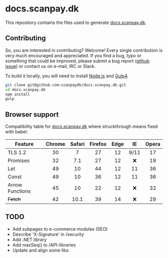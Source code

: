 # docs.scanpay.dk

This repository contains the files used to generate [docs.scanpay.dk](https://docs.scanpay.dk).

## Contributing

So, you are interested in contributing? Welcome! Every single contribution is very much encouraged and appreciated. If you find a bug, typo or something that could be improved, please submit a bug report ([github issue](https://github.com/scanpaydk/docs.scanpay.dk/issues/new)) or contact us on e-mail, IRC or Slack.

To build it locally, you will need to install [Node.js](https://nodejs.org/en/) and [Gulp4](http://gulpjs.com).

```bash
git clone git@github.com:scanpaydk/docs.scanpay.dk.git
cd docs.scanpay.dk
npm install
gulp
```

## Browser support

Compatibility table for [docs.scanpay.dk](https://docs.scanpay.dk) where struckthrough means fixed with babel:

Feature              | Chrome | Safari | Firefox |  Edge  |  IE    |  Opera
-------------------- | :-----:| :----: | :-----: | :----: | :----: | :----:
TLS 1.2              | 30     | 7      | 27      | 12     | 9/11   | 17
Promises             | 32     | 7.1    | 27      | 12     | :x:    | 19
Let                  | 49     | 10     | 44      | 12     | 11     | 36
Const                | 49     | 10     | 36      | 12     | 11     | 36
Arrow Functions      | 45     | 10     | 22      | 12     | :x:    | 32
~~Fetch~~            | 42     | 10.1   | 39      | 14     | :x:    | 29


## TODO

* Add subpages to e-commerce modules (SEO)
* Describe 'X-Signature' in /security
* Add .NET library
* Add maxSeq() to /API-libraries
* Update and align some libs
